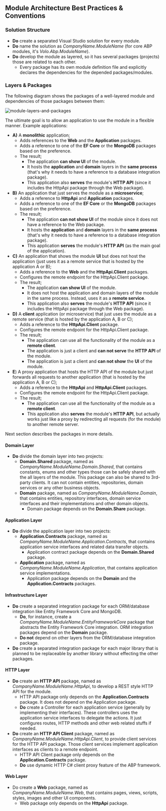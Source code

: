 ﻿## Module Architecture Best Practices & Conventions

### Solution Structure

* **Do** create a separated Visual Studio solution for every module.
* **Do** name the solution as *CompanyName.ModuleName* (for core ABP modules, it's *Volo.Abp.ModuleName*).
* **Do** develop the module as layered, so it has several packages (projects) those are related to each other.
  * Every package has its own module definition file and explicitly declares the dependencies for the depended packages/modules.

### Layers & Packages

The following diagram shows the packages of a well-layered module and dependencies of those packages between them:

![module-layers-and-packages](../images/module-layers-and-packages.jpg)

The ultimate goal is to allow an application to use the module in a flexible manner. Example applications:

* **A)** A **monolithic** application;
  * Adds references to the **Web** and the **Application** packages.
  * Adds a reference to one of the **EF Core** or the **MongoDB** packages based on the preference.
  * The result;
    * The application **can show UI** of the module.
    * It hosts the **application** and **domain** layers in the **same process** (that's why it needs to have a reference to a database integration package).
    * This application also **serves** the module's **HTTP API** (since it includes the HttpApi package through the Web package).
* **B)** An application that just serves the module as a **microservice**;
  * Adds a reference to **HttpApi** and **Application** packages.
  * Adds a reference to one of the **EF Core** or the **MongoDB** packages based on the preference.
  * The result;
    * The application **can not show UI** of the module since it does not have a reference to the Web package.
    * It hosts the **application** and **domain** layers in the **same process** (that's why it needs to have a reference to a database integration package).
    * This application **serves** the module's **HTTP API** (as the main goal of the application).
* **C)** An application that shows the module **UI** but does not host the application (just uses it as a remote service that is hosted by the application A or B);
  * Adds a reference to the **Web** and the **HttpApi.Client** packages.
  * Configures the remote endpoint for the HttpApi.Client package.
  * The result;
    * The application **can show UI** of the module.
    * It does not host the application and domain layers of the module in the same process. Instead, uses it as a **remote service**.
    * This application also **serves** the module's **HTTP API** (since it includes the HttpApi package through the Web package).
* **D)** A **client** application (or microservice) that just uses the module as a remote service (that is hosted by the application A, B or C);
  * Adds a reference to the **HttpApi.Client** package.
  * Configures the remote endpoint for the HttpApi.Client package.
  * The result;
    * The application can use all the functionality of the module as a **remote client**.
    * The application is just a client and **can not serve** the **HTTP API** of the module.
    * The application is just a client and **can not show** the **UI** of the module.
* **E**) A proxy application that hosts the HTTP API of the module but just forwards all requests to another application (that is hosted by the application A, B or C);
  * Adds a reference to the **HttpApi** and **HttpApi.Client** packages.
  * Configures the remote endpoint for the HttpApi.Client package.
  * The result;
    * The application can use all the functionality of the module as a **remote client**.
    * This application also **serves** the module's **HTTP API**, but actually works just like a proxy by redirecting all requests (for the module) to another remote server.

Next section describes the packages in more details.

#### Domain Layer

* **Do** divide the domain layer into two projects:
  * **Domain.Shared** package, named as *CompanyName.ModuleName.Domain.Shared*, that contains constants, enums and other types those can be safely shared with the all layers of the module. This package can also be shared to 3rd-party clients. It can not contain entities, repositories, domain services or any other business objects.
  * **Domain** package, named as *CompanyName.ModuleName.Domain*, that contains entities, repository interfaces, domain service interfaces and their implementations and other domain objects.
    * Domain package depends on the **Domain.Share** package.

#### Application Layer

* **Do** divide the application layer into two projects:
  * **Application.Contracts** package, named as *CompanyName.ModuleName.Application.Contracts*, that contains application service interfaces and related data transfer objects.
    * Application contract package depends on the **Domain.Shared** package.
  * **Application** package, named as *CompanyName.ModuleName.Application*, that contains application service implementations.
    * Application package depends on the **Domain** and the **Application.Contracts** packages.

#### Infrastructure Layer

* **Do** create a separated integration package for each ORM/database integration like Entity Framework Core and MongoDB.
  * **Do**, for instance, create a *CompanyName.ModuleName.EntityFrameworkCore* package that abstracts the Entity Framework Core integration. ORM integration packages depend on the **Domain** package.
  * **Do not** depend on other layers from the ORM/database integration package.
* **Do** create a separated integration package for each major library that is planned to be replaceable by another library without effecting the other packages.

#### HTTP Layer

* **Do** create an **HTTP API** package, named as *CompanyName.ModuleName.HttpApi*, to develop a REST style HTTP API for the module.
  * HTTP API package only depends on the **Application.Contracts** package. It does not depend on the Application package.
  * **Do** create a Controller for each application service (generally by implementing their interfaces). These controllers uses the application service interfaces to delegate the actions. It just configures routes, HTTP methods and other web related stuffs if needed.
* **Do** create an **HTTP API Client** package, named as *CompanyName.ModuleName.HttpApi.Client*, to provide client services for the HTTP API package. Those client services implement application interfaces as clients to a remote endpoint.
  * HTTP API Client package only depends on the **Application.Contracts** package.
  * **Do** use dynamic HTTP C# client proxy feature of the ABP framework.

#### Web Layer

* Do create a **Web** package, named as *CompanyName.ModuleName.Web*, that contains pages, views, scripts, styles, images and other UI components.
  * Web package only depends on the **HttpApi** package.